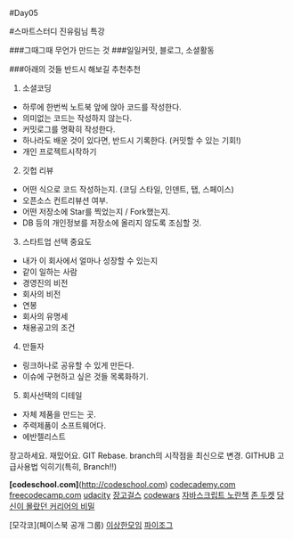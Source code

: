 #Day05

#스마트스터디 진유림님 특강
<!-- jayjinjay@gmail.com -->

###그때그때 무언가 만드는 것
###일일커밋, 블로그, 소셜활동

###아래의 것들 반드시 해보길 추천추천
1. 소셜코딩
- 하루에 한번씩 노트북 앞에 앉아 코드를 작성한다.
- 의미없는 코드는 작성하지 않는다.
- 커밋로그를 명확히 작성한다.
- 하나라도 배운 것이 있다면, 반드시 기록한다. (커밋할 수 있는 기회!)
- 개인 프로젝트시작하기

2. 깃헙 리뷰
- 어떤 식으로 코드 작성하는지. (코딩 스타일, 인덴트, 탭, 스페이스)
- 오픈소스 컨트리뷰션 여부.
- 어떤 저장소에 Star를 찍었는지 / Fork했는지.
- DB 등의 개인정보를 저장소에 올리지 않도록 조심할 것.

3. 스타트업 선택 중요도
- 내가 이 회사에서 얼마나 성장할 수 있는지
- 같이 일하는 사람
- 경영진의 비전
- 회사의 비전
- 연봉
- 회사의 유명세
- 채용공고의 조건

4. 만들자
- 링크하나로 공유할 수 있게 만든다.
- 이슈에 구현하고 싶은 것들 목록화하기.

5. 회사선택의 디테일 
- 자체 제품을 만드는 곳.
- 주력제품이 소프트웨어다.
- 에반젤리스트


장고하세요. 재밌어요.
GIT Rebase. branch의 시작점을 최신으로 변경.
GITHUB 고급사용법 익히기(특히, Branch!!)

**[codeschool.com]**(http://codeschool.com)
[codecademy.com](http://codecademy.com)
[freecodecamp.com](http://freecodecamp.com)
[udacity](http://udacity.com)
[장고걸스](http://tutorial.djangogirls.org/ko/)
[codewars](http://codewars.com)
[자바스크립트 노란책]()
[존 두켓]()
[당신이 몰랐던 커리어의 비밀](brunch.co.kr/@haneulalice/69)

[모각코](페이스북 공개 그룹)
[이상한모임]()
[파이조그]()

